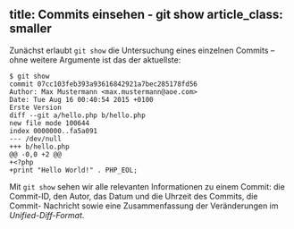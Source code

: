title: Commits einsehen - git show
article_class: smaller
---

Zunächst erlaubt `git show` die Untersuchung eines einzelnen Commits
– ohne weitere Argumente ist das der aktuellste:

```
$ git show
commit 07cc103feb393a93616842921a7bec285178fd56
Author: Max Mustermann <max.mustermann@aoe.com>
Date: Tue Aug 16 00:40:54 2015 +0100
Erste Version
diff --git a/hello.php b/hello.php
new file mode 100644
index 0000000..fa5a091
--- /dev/null
+++ b/hello.php
@@ -0,0 +2 @@
+<?php
+print "Hello World!" . PHP_EOL;
```

Mit `git show` sehen wir alle relevanten Informationen zu einem Commit: 
die Commit-ID, den Autor, das Datum und die Uhrzeit des Commits, die Commit-
Nachricht sowie eine Zusammenfassung der Veränderungen im *Unified-Diff-Format*.